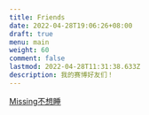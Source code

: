 ```yaml
---
title: Friends
date: 2022-04-28T19:06:26+08:00
draft: true
menu: main
weight: 60
comment: false
lastmod: 2022-04-28T11:31:38.633Z
description: 我的赛博好友们！
---
```

[Missing不想睡](https://hugo-missingid.vercel.app/)

